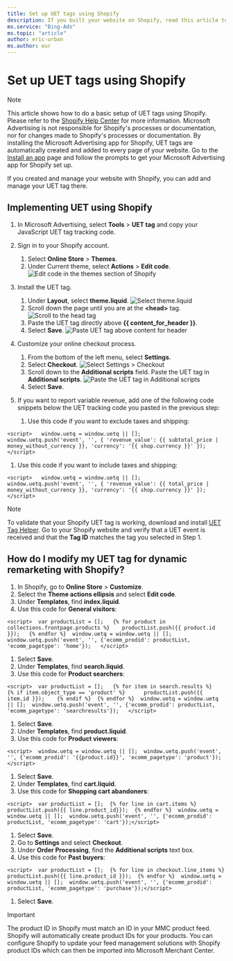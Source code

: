 ```yaml
---
title: Set up UET tags using Shopify
description: If you built your website on Shopify, read this article to learn how to set up UET tags on it.
ms.service: "Bing-Ads"
ms.topic: "article"
author: eric-urban
ms.author: eur
---
```


# Set up UET tags using Shopify

> [!NOTE]
> This article shows how to do a basic setup of UET tags using Shopify. Please refer to the [Shopify Help Center](https://go.microsoft.com/fwlink?LinkId=2010843) for more information.
> Microsoft Advertising is not responsible for Shopify's processes or documentation, nor for changes made to Shopify's processes or documentation.
> By installing the Microsoft Advertising  app for Shopify, UET tags are automatically created and added to every page of your website. Go to the [Install an app](https://go.microsoft.com/fwlink?LinkId=2109447) page and follow the prompts to get your Microsoft Advertising  app for Shopify set up.

If you created and manage your website with Shopify, you can add and manage your UET tag there.

## Implementing UET using Shopify

1. In Microsoft Advertising, select **Tools** > **UET tag** and copy your JavaScript UET tag tracking code.
1. Sign in to your Shopify account.
   1. Select **Online Store** > **Themes**.
   1. Under Current theme, select **Actions** > **Edit code**.         ![Edit code in the themes section of Shopify](../images/BA_Conc_UET_Shopify_EditCode.png)

1. Install the UET tag.
   1. Under **Layout**, select **theme.liquid**.          ![Select theme.liquid](../images/BA_Conc_UET_Shopify_ThemeLiquid.png)
   1. Scroll down the page until you are at the **&lt;head&gt;** tag.        ![Scroll to the head tag](../images/BA_Conc_UET_Shopify_HeadTag.png)
   1. Paste the UET tag directly above **{{ content_for_header }}**.
   1. Select **Save**.        ![Paste UET tag above content for header](../images/BA_Conc_UET_Shopify_ContentForHeader.png)

1. Customize your online checkout process.
   1. From the bottom of the left menu, select **Settings**.
   1. Select **Checkout**.        ![Select Settings > Checkout](../images/BA_Conc_UET_Shopify_Checkout.png)
   1. Scroll down to the **Additional scripts** field. Paste the UET tag in **Additional scripts**.        ![Paste the UET tag in Additional scripts](../images/BA_Conc_UET_Shopify_AdditionalScripts.png)
   1. Select **Save**.

1. If you want to report variable revenue, add one of the following code snippets below the UET tracking code you pasted in the previous step:
   1. Use this code if you want to exclude taxes and shipping:
```
<script>   window.uetq = window.uetq || [];    window.uetq.push('event', '', { 'revenue_value': {{ subtotal_price | money_without_currency }}, 'currency': '{{ shop.currency }}' }); </script>
```

   1. Use this code if you want to include taxes and shipping:
```
<script>   window.uetq = window.uetq || [];    window.uetq.push('event', '', { 'revenue_value': {{ total_price | money_without_currency }}, 'currency': '{{ shop.currency }}' }); </script>
```

> [!NOTE]
> To validate that your Shopify UET tag is working, download and install [UET Tag Helper](./hlp_BA_CONC_UET_TagHelper.md). Go to your Shopify website and verify that a UET event is received and that the **Tag ID** matches the tag you selected in Step 1.

## How do I modify my UET tag for dynamic remarketing with Shopify?

1. In Shopify, go to **Online Store** > **Customize**.
1. Select the **Theme actions ellipsis** and select **Edit code**.
1. Under **Templates**, find **index.liquid**.
1. Use this code for **General visitors**:
```
<script>  var productList = [];   {% for product in collections.frontpage.products %}    productList.push({{ product.id }});   {% endfor %}  window.uetq = window.uetq || [];  window.uetq.push('event', '', {'ecomm_prodid': productList, 'ecomm_pagetype': 'home'});   </script>
```

1. Select **Save**.  
1. Under **Templates**, find **search.liquid**.
1. Use this code for **Product searchers**:
```
<script>  var productList = [];   {% for item in search.results %}    {% if item.object_type == 'product' %}      productList.push({{ item.id }});    {% endif %}  {% endfor %}  window.uetq = window.uetq || [];  window.uetq.push('event', '', {'ecomm_prodid': productList, 'ecomm_pagetype': 'searchresults'});   </script>
```

1. Select **Save**.  
1. Under **Templates**, find **product.liquid**.
1. Use this code for **Product viewers**:
```
<script>  window.uetq = window.uetq || [];  window.uetq.push('event', '', {'ecomm_prodid': '{{product.id}}', 'ecomm_pagetype': 'product'});</script>
```

1. Select **Save**.  
1. Under **Templates**, find **cart.liquid**.
1. Use this code for **Shopping cart abandoners**:
```
<script>  var productList = [];  {% for line in cart.items %}    productList.push({{ line.product_id}});  {% endfor %}  window.uetq = window.uetq || [];  window.uetq.push('event', '', {'ecomm_prodid': productList, 'ecomm_pagetype': 'cart'});</script>
```

1. Select **Save**.  
1. Go to **Settings** and select **Checkout**.
1. Under **Order Processing**, find the **Additional scripts** text box.
1. Use this code for **Past buyers**:
```
<script>  var productList = [];  {% for line in checkout.line_items %}    productList.push({{ line.product_id }});  {% endfor %}  window.uetq = window.uetq || [];  window.uetq.push('event', '', {'ecomm_prodid': productList, 'ecomm_pagetype': 'purchase'});</script>
```

1. Select **Save**.

> [!IMPORTANT]
> The product ID in Shopify must match an ID in your MMC product feed.
> Shopify will automatically create product IDs for your products. You can configure Shopify to update your feed management solutions with Shopify product IDs which can then be imported into Microsoft Merchant Center.


